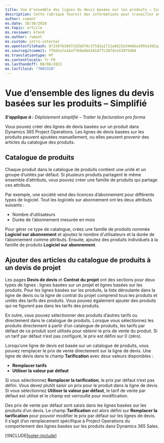 ```yaml
---
title: Vue d’ensemble des lignes du devis basées sur les produits – Simplifié
description: Cette rubrique fournit des informations pour travailler avec des lignes de devis basées sur les produits.
author: rumant
ms.date: 10/30/2020
ms.topic: article
ms.reviewer: kfend
ms.author: rumant
ms.custom: intro-internal
ms.openlocfilehash: 871597b38d72d2b670c375d2a1711a6022e3446ba3955a3d2a233a6486d85f5c
ms.sourcegitcommit: 7f8d1e7a16af769adb43d1877c28fdce53975db8
ms.translationtype: HT
ms.contentlocale: fr-FR
ms.lasthandoff: 08/06/2021
ms.locfileid: "7003318"
---
```

# <a name="product-based-quote-lines-overview---lite"></a>Vue d’ensemble des lignes du devis basées sur les produits – Simplifié

_**S’applique à :** Déploiement simplifié – Traiter la facturation pro forma_

Vous pouvez créer des lignes de devis basées sur un produit dans Dynamics 365 Project Operations. Les lignes de devis basées sur les produits peuvent ajoutées manuellement, ou elles peuvent provenir des articles du catalogue des produits.

## <a name="product-catalog"></a>Catalogue de produits

Chaque produit dans le catalogue de produits contient une unité et un groupe d’unités par défaut. Si plusieurs produits partagent le même ensemble d’attributs, vous pouvez créer une famille de produits qui partage ces attributs. 

Par exemple, une société vend des licences d’abonnement pour différents types de logiciel. Tout les logiciels sur abonnement ont les deux attributs suivants :

- Nombre d’utilisateurs
- Durée de l’abonnement mesurée en mois

Pour gérer ce type de catalogue, créez une famille de produits nommée **Logiciel sur abonnement** et ajoutez le nombre d’utilisateurs et la durée de l’abonnement comme attributs. Ensuite, ajoutez des produits individuels à la famille de produits **Logiciel sur abonnement**.

## <a name="add-product-catalog-items-to-a-project-quote"></a>Ajouter des articles du catalogue de produits à un devis de projet

Les pages **Devis de devis** et **Contrat du projet** ont des sections pour deux types de lignes : lignes basées sur un projet et lignes basées sur les produits. Pour les lignes basées sur les produits, la liste déroulante dans la ligne de devis ou la ligne de contrat du projet comprend tous les produits et unités des tarifs des produits. Vous pouvez également ajouter des produits qui ne figurent pas dans les tarifs des produits.

En outre, vous pouvez sélectionner des produits d’autres tarifs ou directement dans le catalogue de produits. Lorsque vous sélectionnez les produits directement à partir d’un catalogue de produits, les tarifs par défaut de ce produit sont utilisés pour obtenir le prix de vente du produit. Si un tarif par défaut n’est pas configuré, le prix est défini sur 0 (zéro).

Lorsqu’une ligne de devis est basée sur un catalogue de produits, vous pouvez remplacer le prix de vente directement sur la ligne de devis. Une ligne de devis dans le champ **Tarification** avec deux valeurs disponibles :

- **Remplacer tarifs**
- **Utiliser la valeur par défaut**

Si vous sélectionnez **Remplacer la tarification**, le prix par défaut n’est pas défini. Vous devez plutôt saisir un prix pour le produit dans la ligne de devis. Si vous sélectionnez **Utiliser la valeur par défaut**, le tarif de vente par défaut est utilisé et le champ est verrouillé pour modification.

Des prix de vente par défaut sont saisis dans les lignes basées sur les produits d’un devis. Le champ **Tarification** est alors défini sur **Remplacer la tarification** pour pouvoir modifier le prix par défaut sur les lignes de devis. Il s’agit d’un remplacement spécifique à Project Operations du comportement des lignes basées sur les produits dans Dynamics 365 Sales.


[!INCLUDE[footer-include](../../includes/footer-banner.md)]